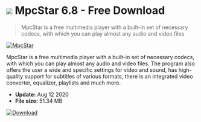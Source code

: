 # ![](https://cdn.softexe.net/static/icon/win.gif) MpcStar 6.8 - Free Download

> MpcStar is a free multimedia player with a built-in set of necessary codecs, with which you can play almost any audio and video files

[![MpcStar](https://gallery.dpcdn.pl/imgc/Tools/1105/g_-_420x350_1.5_-_x20100921121630.png)](https://softexe.net/win/multimedia/audio-sound/mpcstar:deRh.html)

MpcStar is a free multimedia player with a built-in set of necessary codecs, with which you can play almost any audio and video files. The program also offers the user a wide and specific settings for video and sound, has high-quality support for subtitles of various formats, there is an integrated video converter, equalizer, playlists and much more.


- **Update:** Aug 12 2020
- **File size:** 51.34 MB

[![Download](https://cdn.softexe.net/static/img/download.png)](https://softexe.net/win/multimedia/audio-sound/mpcstar:deRh.html)

